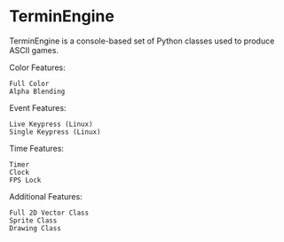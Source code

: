 # TerminEngine

TerminEngine is a console-based set of Python classes
used to produce ASCII games.

Color Features:

    Full Color
    Alpha Blending

Event Features:

    Live Keypress (Linux)
    Single Keypress (Linux)

Time Features:

    Timer
    Clock
    FPS Lock

Additional Features:

    Full 2D Vector Class
    Sprite Class
    Drawing Class

